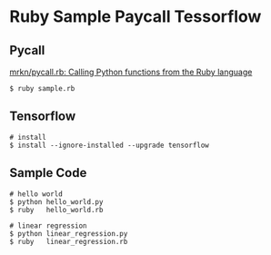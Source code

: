 # Ruby Sample Paycall Tessorflow

## Pycall

[mrkn/pycall\.rb: Calling Python functions from the Ruby language](https://github.com/mrkn/pycall.rb)

```
$ ruby sample.rb
```

## Tensorflow

```
# install
$ install --ignore-installed --upgrade tensorflow
```

## Sample Code

```
# hello world
$ python hello_world.py
$ ruby   hello_world.rb

# linear regression
$ python linear_regression.py
$ ruby   linear_regression.rb
```
